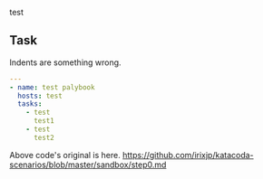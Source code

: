 test

## Task

Indents are something wrong.
```yaml
---
- name: test palybook
  hosts: test
  tasks:
    - test
      test1
    - test
      test2
```

Above code's original is here.
https://github.com/irixjp/katacoda-scenarios/blob/master/sandbox/step0.md
